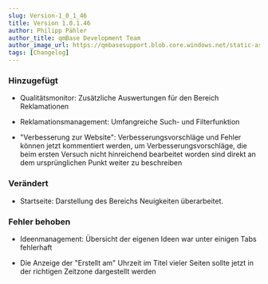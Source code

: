 ```yaml
---
slug: Version-1_0_1_46
title: Version 1.0.1.46
author: Philipp Pähler
author_title: qmBase Development Team
author_image_url: https://qmbasesupport.blob.core.windows.net/static-assets/img/persons/paehler_round.png
tags: [Changelog]
---
```

### Hinzugefügt

*   Qualitätsmonitor: Zusätzliche Auswertungen für den Bereich Reklamationen

*   Reklamationsmanagement: Umfangreiche Such- und Filterfunktion

*   "Verbesserung zur Website": Verbesserungsvorschläge und Fehler können jetzt kommentiert werden, um Verbesserungsvorschläge, die beim ersten Versuch nicht hinreichend bearbeitet worden sind direkt an dem ursprünglichen Punkt weiter zu beschreiben

### Verändert

*   Startseite: Darstellung des Bereichs Neuigkeiten überarbeitet.

### Fehler behoben

*   Ideenmanagement: Übersicht der eigenen Ideen war unter einigen Tabs fehlerhaft

*   Die Anzeige der "Erstellt am" Uhrzeit im Titel vieler Seiten sollte jetzt in der richtigen Zeitzone dargestellt werden 